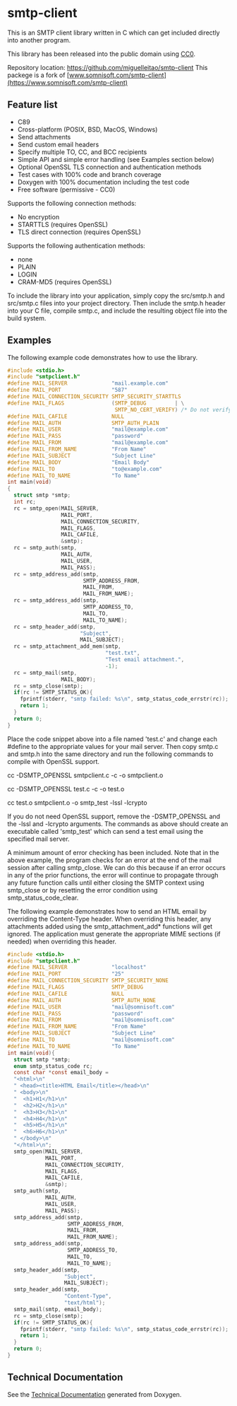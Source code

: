 # smtp-client

This is an SMTP client library written in C which can get included
directly into another program.

This library has been released into the public domain using
[CC0](https://creativecommons.org/publicdomain/zero/1.0/).

Repository location:
https://github.com/miguelleitao/smtp-client
This packege is a fork of
[www.somnisoft.com/smtp-client](https://www.somnisoft.com/smtp-client)

## Feature list
* C89
* Cross-platform (POSIX, BSD, MacOS, Windows)
* Send attachments
* Send custom email headers
* Specify multiple TO, CC, and BCC recipients
* Simple API and simple error handling (see Examples section below)
* Optional OpenSSL TLS connection and authentication methods
* Test cases with 100% code and branch coverage
* Doxygen with 100% documentation including the test code
* Free software (permissive - CC0)

Supports the following connection methods:
* No encryption
* STARTTLS (requires OpenSSL)
* TLS direct connection (requires OpenSSL)

Supports the following authentication methods:
* none
* PLAIN
* LOGIN
* CRAM-MD5 (requires OpenSSL)

To include the library into your application, simply copy the src/smtp.h and
src/smtp.c files into your project directory. Then include the smtp.h header
into your C file, compile smtp.c, and include the resulting object file into
the build system.

## Examples
The following example code demonstrates how to use the library.

```C
#include <stdio.h>
#include "smtpclient.h"
#define MAIL_SERVER              "mail.example.com"
#define MAIL_PORT                "587"
#define MAIL_CONNECTION_SECURITY SMTP_SECURITY_STARTTLS
#define MAIL_FLAGS               (SMTP_DEBUG         | \
                                  SMTP_NO_CERT_VERIFY) /* Do not verify cert. */
#define MAIL_CAFILE              NULL
#define MAIL_AUTH                SMTP_AUTH_PLAIN
#define MAIL_USER                "mail@example.com"
#define MAIL_PASS                "password"
#define MAIL_FROM                "mail@example.com"
#define MAIL_FROM_NAME           "From Name"
#define MAIL_SUBJECT             "Subject Line"
#define MAIL_BODY                "Email Body"
#define MAIL_TO                  "to@example.com"
#define MAIL_TO_NAME             "To Name"
int main(void)
{
  struct smtp *smtp;
  int rc;
  rc = smtp_open(MAIL_SERVER,
                 MAIL_PORT,
                 MAIL_CONNECTION_SECURITY,
                 MAIL_FLAGS,
                 MAIL_CAFILE,
                 &smtp);
  rc = smtp_auth(smtp,
                 MAIL_AUTH,
                 MAIL_USER,
                 MAIL_PASS);
  rc = smtp_address_add(smtp,
                        SMTP_ADDRESS_FROM,
                        MAIL_FROM,
                        MAIL_FROM_NAME);
  rc = smtp_address_add(smtp,
                        SMTP_ADDRESS_TO,
                        MAIL_TO,
                        MAIL_TO_NAME);
  rc = smtp_header_add(smtp,
                       "Subject",
                       MAIL_SUBJECT);
  rc = smtp_attachment_add_mem(smtp,
                               "test.txt",
                               "Test email attachment.",
                               -1);
  rc = smtp_mail(smtp,
                 MAIL_BODY);
  rc = smtp_close(smtp);
  if(rc != SMTP_STATUS_OK){
    fprintf(stderr, "smtp failed: %s\n", smtp_status_code_errstr(rc));
    return 1;
  }
  return 0;
}
```

Place the code snippet above into a file named 'test.c' and change each #define
to the appropriate values for your mail server. Then copy smtp.c and smtp.h
into the same directory and run the following commands to compile with OpenSSL
support.

cc -DSMTP_OPENSSL smtpclient.c -c -o smtpclient.o

cc -DSMTP_OPENSSL test.c -c -o test.o

cc test.o smtpclient.o -o smtp_test -lssl -lcrypto

If you do not need OpenSSL support, remove the -DSMTP_OPENSSL and the
-lssl and -lcrypto arguments. The commands as above should create an
executable called 'smtp_test' which can send a test email using the specified
mail server.

A minimum amount of error checking has been included. Note that in the above
example, the program checks for an error at the end of the mail session after
calling smtp_close. We can do this because if an error occurs in any of the
prior functions, the error will continue to propagate through any future
function calls until either closing the SMTP context using smtp_close or by
resetting the error condition using smtp_status_code_clear.

The following example demonstrates how to send an HTML email by overriding the
Content-Type header. When overriding this header, any attachments added using
the smtp_attachment_add\* functions will get ignored. The application must
generate the appropriate MIME sections (if needed) when overriding this
header.

```C
#include <stdio.h>
#include "smtpclient.h"
#define MAIL_SERVER              "localhost"
#define MAIL_PORT                "25"
#define MAIL_CONNECTION_SECURITY SMTP_SECURITY_NONE
#define MAIL_FLAGS               SMTP_DEBUG
#define MAIL_CAFILE              NULL
#define MAIL_AUTH                SMTP_AUTH_NONE
#define MAIL_USER                "mail@somnisoft.com"
#define MAIL_PASS                "password"
#define MAIL_FROM                "mail@somnisoft.com"
#define MAIL_FROM_NAME           "From Name"
#define MAIL_SUBJECT             "Subject Line"
#define MAIL_TO                  "mail@somnisoft.com"
#define MAIL_TO_NAME             "To Name"
int main(void){
  struct smtp *smtp;
  enum smtp_status_code rc;
  const char *const email_body =
  "<html>\n"
  " <head><title>HTML Email</title></head>\n"
  " <body>\n"
  "  <h1>H1</h1>\n"
  "  <h2>H2</h1>\n"
  "  <h3>H3</h1>\n"
  "  <h4>H4</h1>\n"
  "  <h5>H5</h1>\n"
  "  <h6>H6</h1>\n"
  " </body>\n"
  "</html>\n";
  smtp_open(MAIL_SERVER,
            MAIL_PORT,
            MAIL_CONNECTION_SECURITY,
            MAIL_FLAGS,
            MAIL_CAFILE,
            &smtp);
  smtp_auth(smtp,
            MAIL_AUTH,
            MAIL_USER,
            MAIL_PASS);
  smtp_address_add(smtp,
                   SMTP_ADDRESS_FROM,
                   MAIL_FROM,
                   MAIL_FROM_NAME);
  smtp_address_add(smtp,
                   SMTP_ADDRESS_TO,
                   MAIL_TO,
                   MAIL_TO_NAME);
  smtp_header_add(smtp,
                  "Subject",
                  MAIL_SUBJECT);
  smtp_header_add(smtp,
                  "Content-Type",
                  "text/html");
  smtp_mail(smtp, email_body);
  rc = smtp_close(smtp);
  if(rc != SMTP_STATUS_OK){
    fprintf(stderr, "smtp failed: %s\n", smtp_status_code_errstr(rc));
    return 1;
  }
  return 0;
}
```

## Technical Documentation
See the [Technical Documentation](
https://www.somnisoft.com/smtp-client/technical-documentation/index.html)
generated from Doxygen.

